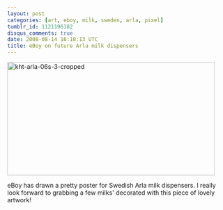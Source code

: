 ```yaml
---
layout: post
categories: [art, eboy, milk, sweden, arla, pixel]
tumblr_id: 1121196182
disqus_comments: true
date: 2008-08-14 16:10:13 UTC
title: eBoy on future Arla milk dispensers
---
```


<a href="http://hello.eboy.com/eboy/2008/06/30/kht_arla_06spng/"><img src="/attachments/2008/08/kht-arla-06s-3-cropped.png" alt="kht-arla-06s-3-cropped" width="476" height="261" class="alignnone size-full wp-image-610" /></a>

eBoy has drawn a pretty poster for Swedish Arla milk dispensers. I really look forward to grabbing a few milks' decorated with this piece of lovely artwork!
